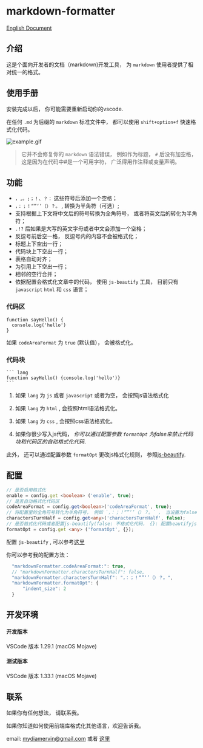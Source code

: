 # markdown-formatter

[English Document](./README.md)

## 介绍

这是个面向开发者的文档（markdown)开发工具， 为 `markdown` 使用者提供了相对统一的格式。 
## 使用手册

安装完成以后， 你可能需要重新启动你的vscode. 

在任何 `.md` 为后缀的 `markdown` 标准文件中， 都可以使用 `shift+option+f` 快速格式化代码。 

![example.gif](https://raw.githubusercontent.com/sumnow/markdown-formatter/master/images/example.gif)

> 它并不会修复你的 `markdown` 语法错误， 例如作为标题， `#` 后没有加空格， 这是因为在代码中#是一个可用字符， 广泛得用作注释或变量声明。 

## 功能

- `，,。;；！、？：` 这些符号后添加一个空格； 
- `，：；！“”‘’（）？。` , 转换为半角符（可选）; 
- 支持根据上下文将中文后的符号转换为全角符号， 或者将英文后的转化为半角符； 
- `.!?` 后如果是大写的英文字母或者中文会添加一个空格； 
- 反逗号前后空一格， 反逗号内的内容不会被格式化； 
- 标题上下空出一行； 
- 代码块上下空出一行； 
- 表格自动对齐； 
- 为引用上下空出一行； 
- 相邻的空行合并； 
- 依据配置会格式化文章中的代码， 使用 `js-beautify` 工具， 目前只有 `javascript`  `html` 和 `css` 语言； 

### 代码区

    function sayHello() {
      console.log('hello')
    }

 如果 `codeAreaFormat` 为 `true` (默认值）， 会被格式化。 

### 代码块

    ``` lang
    function sayHello() {console.log('hello')}
    ```

1. 如果 `lang` 为 `js` 或者 `javascript` 或者为空， 会按照js语法格式化 

2. 如果 `lang` 为 `html` , 会按照html语法格式化。 
3. 如果 `lang` 为 `css` , 会按照css语法格式化。 
4. 如果你很少写入js代码， *你可以通过配置参数 `formatOpt` 为false来禁止代码块和代码区的自动格式化代码*. 

此外， 还可以通过配置参数 `formatOpt` 更改js格式化规则， 参照[js-beautify](https://github.com/beautify-web/js-beautify).

## 配置

```typescript
// 是否启用格式化
enable = config.get <boolean> ('enable', true); 
// 是否自动格式化代码区
codeAreaFormat = config.get<boolean>('codeAreaFormat', true); 
// 将配置里的全角符号转化为半角符号， 例如 `，：；！“”‘’（）？。` ， 当设置为false的时候， 自动根据上下文转换符号
charactersTurnHalf = config.get<any>('charactersTurnHalf', false); 
// 是否格式化代码或者配置js-beautify(false: 不格式化代码， {}: 配置beautifyjs)
formatOpt = config.get <any> ('formatOpt', {}); 
```

配置 `js-beautify` , 可以参考[这里](https://github.com/beautify-web/js-beautify)

你可以参考我的配置方法：

```js
  "markdownFormatter.codeAreaFormat:": true,
  // "markdownFormatter.charactersTurnHalf": false,
  "markdownFormatter.charactersTurnHalf": "，：；！“”‘’（）？。",
  "markdownFormatter.formatOpt": {
      "indent_size": 2
  }
```

## 开发环境

#### 开发版本

VSCode 版本 1.29.1 (macOS Mojave)

#### 测试版本

VSCode 版本 1.33.1 (macOS Mojave)

## 联系

如果你有任何想法， 请联系我。

如果你知道如何使用前端库格式化其他语言，欢迎告诉我。

email: mydiamervin@gmail.com 或者 [这里](https://github.com/sumnow/markdown-formatter/issues)